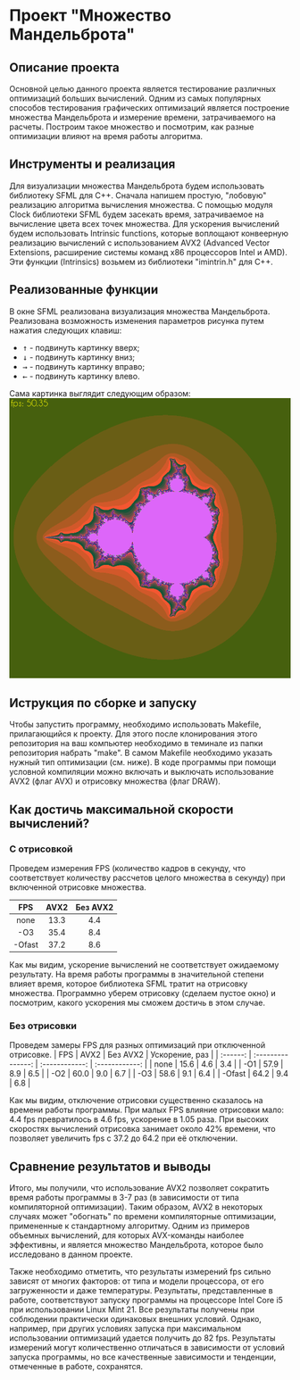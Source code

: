 # Проект "Множество Мандельброта"
## Описание проекта
Основной целью данного проекта является тестирование различных оптимизаций больших вычислений. Одним из самых популярных способов тестирования графических оптимизаций является построение множества Мандельброта и измерение времени, затрачиваемого на расчеты. Построим такое множество и посмотрим, как разные оптимизации влияют на время работы алгоритма.
## Инструменты и реализация
Для визуализации множества Мандельброта будем использовать библиотеку SFML для C++.
Сначала напишем простую, "лобовую" реализацию алгоритма вычисления множества. С помощью модуля Clock библиотеки SFML будем засекать время, затрачиваемое на вычисление цвета всех точек множества.
Для ускорения вычислений будем использовать Intrinsic functions, которые воплощают конвеерную реализацию вычислений с использованием AVX2 (Advanced Vector Extensions, расширение системы команд x86 процессоров Intel и AMD). Эти функции (Intrinsics) возьмем из библиотеки "imintrin.h" для C++.
## Реализованные функции
В окне SFML реализована визуализация множества Мандельброта. Реализована возможность изменения параметров рисунка путем нажатия следующих клавиш:
- <kbd>&#x2191;</kbd> - подвинуть картинку вверх;
- <kbd>&#x2193;</kbd> - подвинуть картинку вниз;
- <kbd>&#8594;</kbd> - подвинуть картинку вправо;
- <kbd>&#8592;</kbd> - подвинуть картинку влево.

Сама картинка выглядит следующим образом:
![Mandelbrot](./Img/Mandelbrot.png)

## Иструкция по сборке и запуску
Чтобы запустить программу, необходимо использовать Makefile, прилагающийся к проекту. Для этого после клонирования этого репозитория на ваш компьютер  необходимо в теминале из папки репозитория набрать "make". В самом Makefile необходимо указать нужный тип оптимизации (см. ниже). В коде программы при помощи условной компиляции можно включать и выключать использование AVX2 (флаг AVX) и отрисовку множества (флаг DRAW).

## Как достичь максимальной скорости вычислений? 

### С отрисовкой
Проведем измерения FPS (количество кадров в секунду, что соответствует количеству рассчетов целого множества в секунду) при включенной отрисовке множества.

|     FPS     |       AVX2        |    Без AVX2    |
| :------:    | :---------------: | :------------: | 
|    none     |       13.3        |       4.4      |
|    -O3      |       35.4        |       8.4      |
|   -Ofast    |       37.2        |       8.6      |

Как мы видим, ускорение вычислений не соответствует ожидаемому результату. На время работы программы в значительной степени влияет время, которое библиотека SFML тратит на отрисовку множества. Программно уберем отрисовку (сделаем пустое окно) и посмотрим, какого ускорения мы сможем достичь в этом случае. 

### Без отрисовки
Проведем замеры FPS для разных оптимизаций при отключенной отрисовке.
|     FPS     |       AVX2        |    Без AVX2    | Ускорение, раз |
| :------:    | :---------------: | :------------: | :------------: |
|   none      |       15.6        |       4.6      |       3.4      |
|    -O1      |       57.9        |       8.9      |       6.5      |
|    -O2      |       60.0        |       9.0      |       6.7      |
|    -O3      |       58.6        |       9.1      |       6.4      |
|   -Ofast    |       64.2        |       9.4      |       6.8      |

Как мы видим, отключение отрисовки существенно сказалось на времени работы программы. При малых FPS влияние отрисовки мало: 4.4 fps превратилось в 4.6 fps, ускорение в 1.05 раза. При высоких скоростях вычислений отрисовка занимает около 42% времени, что позволяет увеличить fps с 37.2 до 64.2 при её отключении.

## Сравнение результатов и выводы
Итого, мы получили, что использование AVX2 позволяет сократить время работы программы в 3-7 раз (в зависимости от типа компиляторной оптимизации). Таким образом, AVX2 в некоторых случаях может "обогнать" по времени компиляторные оптимизации, примененные к стандартному алгоритму. Одним из примеров объемных вычислений, для которых AVX-команды наиболее эффективны, и является множество Мандельброта, которое было исследовано в данном проекте.

Также необходимо отметить, что результаты измерений fps сильно зависят от многих факторов: от типа и модели процессора, от его загруженности и даже температуры. Результаты, представленные в работе, соответствуют запуску программы на процессоре Intel Core i5 при использовании Linux Mint 21. Все результаты получены при соблюдении практически одинаковых внешних условий. Однако, например, при других условиях запуска при максимальном использовании оптимизаций удается получить до 82 fps. Результаты измерений могут количественно отличаться в зависимости от условий запуска программы, но все качественные зависимости и тенденции, отмеченные в работе, сохранятся.
